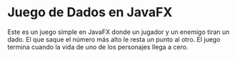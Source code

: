 # Juego de Dados en JavaFX

Este es un juego simple en JavaFX donde un jugador y un enemigo tiran un dado. El que saque el número más alto le resta un punto al otro. El juego termina cuando la vida de uno de los personajes llega a cero.
